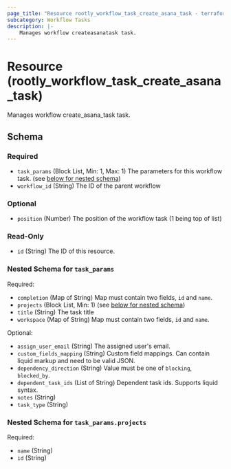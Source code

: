 ```yaml
---
page_title: "Resource rootly_workflow_task_create_asana_task - terraform-provider-rootly"
subcategory: Workflow Tasks
description: |-
    Manages workflow createasanatask task.
---
```


# Resource (rootly_workflow_task_create_asana_task)

Manages workflow create_asana_task task.



<!-- schema generated by tfplugindocs -->
## Schema

### Required

- `task_params` (Block List, Min: 1, Max: 1) The parameters for this workflow task. (see [below for nested schema](#nestedblock--task_params))
- `workflow_id` (String) The ID of the parent workflow

### Optional

- `position` (Number) The position of the workflow task (1 being top of list)

### Read-Only

- `id` (String) The ID of this resource.

<a id="nestedblock--task_params"></a>
### Nested Schema for `task_params`

Required:

- `completion` (Map of String) Map must contain two fields, `id` and `name`.
- `projects` (Block List, Min: 1) (see [below for nested schema](#nestedblock--task_params--projects))
- `title` (String) The task title
- `workspace` (Map of String) Map must contain two fields, `id` and `name`.

Optional:

- `assign_user_email` (String) The assigned user's email.
- `custom_fields_mapping` (String) Custom field mappings. Can contain liquid markup and need to be valid JSON.
- `dependency_direction` (String) Value must be one of `blocking`, `blocked_by`.
- `dependent_task_ids` (List of String) Dependent task ids. Supports liquid syntax.
- `notes` (String)
- `task_type` (String)

<a id="nestedblock--task_params--projects"></a>
### Nested Schema for `task_params.projects`

Required:

- `name` (String)
- `id` (String)
